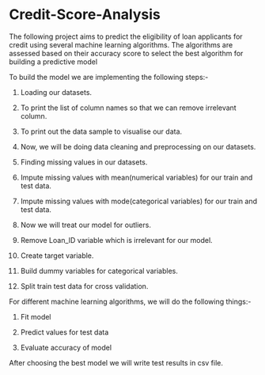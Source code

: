 # Credit-Score-Analysis
The following project aims to predict the eligibility of loan applicants for credit using several machine learning algorithms. The algorithms are assessed based on their accuracy score to select the best algorithm for building a predictive model

To build the model we are implementing the following steps:-

1. Loading our datasets. 

2. To print the list of column names so that we can remove irrelevant column. 

3. To print out the data sample to visualise our data. 

4. Now, we will be doing data cleaning and preprocessing on our datasets. 

5. Finding missing values in our datasets. 

6. Impute missing values with mean(numerical variables) for our train and test data. 

7. Impute missing values with mode(categorical variables) for our train and test data. 

8. Now we will treat our model for outliers. 

9. Remove Loan_ID variable which is irrelevant for our model. 

10. Create target variable. 

11. Build dummy variables for categorical variables. 

12. Split train test data for cross validation. 

For different machine learning algorithms, we will do the following things:-
1. Fit model

2. Predict values for test data

3. Evaluate accuracy of model

After choosing the best model we will write test results in csv file. 

